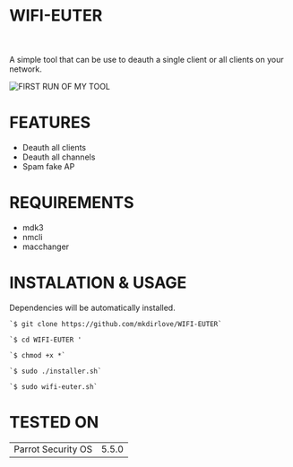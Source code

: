# WIFI-EUTER
<br/>
<br/>
A simple tool that can be use to deauth a single client or all clients on your network.

![FIRST RUN OF MY TOOL](https://github.com/mkdirlove/WIFI-EUTER/blob/master/euter.png)


# FEATURES

- Deauth all clients
- Deauth all channels
- Spam fake AP


# REQUIREMENTS

- mdk3
- nmcli
- macchanger




# INSTALATION & USAGE

Dependencies will be automatically installed.

    `$ git clone https://github.com/mkdirlove/WIFI-EUTER`
    
    `$ cd WIFI-EUTER '
    
    `$ chmod +x *`
    
    `$ sudo ./installer.sh`
    
    `$ sudo wifi-euter.sh`


# TESTED ON

<table>
    <tr>
    <tr>
        <td>Parrot Security OS</td>
        <td> 5.5.0 </td>
    </tr>
</table>


